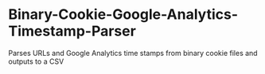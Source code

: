 # Binary-Cookie-Google-Analytics-Timestamp-Parser
Parses URLs and Google Analytics time stamps from binary cookie files and outputs to a CSV
